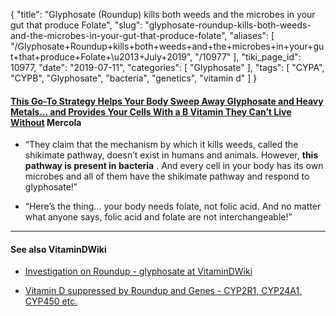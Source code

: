 {
    "title": "Glyphosate (Roundup) kills both weeds and the microbes in your gut that produce Folate",
    "slug": "glyphosate-roundup-kills-both-weeds-and-the-microbes-in-your-gut-that-produce-folate",
    "aliases": [
        "/Glyphosate+Roundup+kills+both+weeds+and+the+microbes+in+your+gut+that+produce+Folate+\u2013+July+2019",
        "/10977"
    ],
    "tiki_page_id": 10977,
    "date": "2019-07-11",
    "categories": [
        "Glyphosate"
    ],
    "tags": [
        "CYPA",
        "CYPB",
        "Glyphosate",
        "bacteria",
        "genetics",
        "vitamin d"
    ]
}


#### [This Go-To Strategy Helps Your Body Sweep Away Glyphosate and Heavy Metals… and Provides Your Cells With a B Vitamin They Can’t Live Without](https://products.mercola.com/folate-supplement/?utm_source=dnl&utm_medium=email&utm_content=dpe&utm_campaign=20190711Z1&et_cid=DM299956&et_rid=660477735) Mercola

* “They claim that the mechanism by which it kills weeds, called the shikimate pathway, doesn’t exist in humans and animals. However,  **this pathway is present in bacteria** . And every cell in your body has its own microbes and all of them have the shikimate pathway and respond to glyphosate!”

* “Here’s the thing… your body needs folate, not folic acid. And no matter what anyone says, folic acid and folate are not interchangeable!”

---

#### See also VitaminDWiki

* [Investigation on Roundup - glyphosate at VitaminDWiki](/posts/investigation-on-roundup-glyphosate-at-vitamindwiki)

* [Vitamin D suppressed by Roundup and Genes - CYP2R1, CYP24A1, CYP450 etc.](/posts/vitamin-d-suppressed-by-roundup-and-genes-cyp2r1-cyp24a1-cyp450-etc)